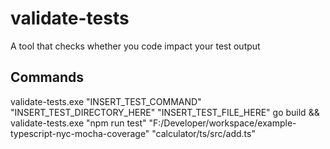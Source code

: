 # validate-tests
A tool that checks whether you code impact your test output



## Commands
validate-tests.exe "INSERT_TEST_COMMAND" "INSERT_TEST_DIRECTORY_HERE" "INSERT_TEST_FILE_HERE"
go build && validate-tests.exe "npm run test" "F:/Developer/workspace/example-typescript-nyc-mocha-coverage" "calculator/ts/src/add.ts"